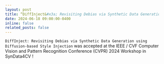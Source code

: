 ```yaml
---
layout: post
title: “DiffInject&#x3a; Revisiting Debias via Synthetic Data Generation using Diffusion-based Style Injection” was accepted at the IEEE / CVF Computer Vision and Pattern Recognition Conference (CVPR) 2024 Workshop in SynData4CV !
date: 2024-06-18 09:00:00-0400
inline: false
related_posts: false
---
```


`DiffInject: Revisiting Debias via Synthetic Data Generation using Diffusion-based Style Injection` was accepted at the IEEE / CVF Computer Vision and Pattern Recognition Conference (CVPR) 2024 Workshop in SynData4CV !